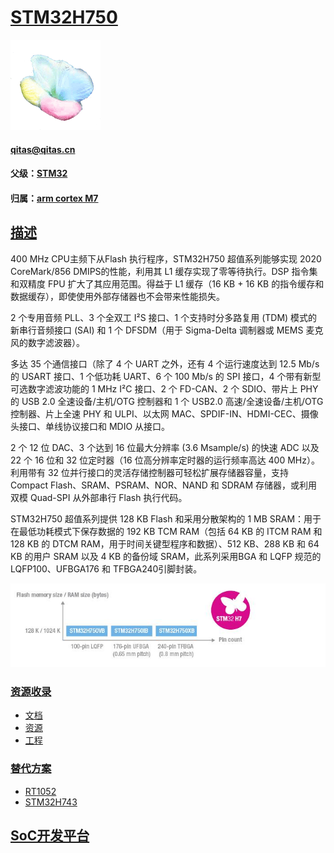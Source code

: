﻿# [STM32H750](https://github.com/sochub/STM32H750) 
[![sites](SoC/SoC.png)](http://www.qitas.cn) 
####  qitas@qitas.cn
#### 父级：[STM32](https://github.com/sochub/STM32)
#### 归属：[arm cortex M7](https://github.com/sochub/CM7)

## [描述](https://github.com/sochub/STM32H750/wiki) 

400 MHz CPU主频下从Flash 执行程序，STM32H750 超值系列能够实现 2020 CoreMark/856 DMIPS的性能，利用其 L1 缓存实现了零等待执行。DSP 指令集和双精度 FPU 扩大了其应用范围。得益于 L1 缓存（16 KB + 16 KB 的指令缓存和数据缓存），即使使用外部存储器也不会带来性能损失。

2 个专用音频 PLL、3 个全双工 I²S 接口、1 个支持时分多路复用 (TDM) 模式的新串行音频接口 (SAI) 和 1 个 DFSDM（用于 Sigma-Delta 调制器或 MEMS 麦克风的数字滤波器）。

多达 35 个通信接口（除了 4 个 UART 之外，还有 4 个运行速度达到 12.5 Mb/s 的 USART 接口、1 个低功耗 UART、6 个 100 Mb/s 的 SPI 接口，4 个带有新型可选数字滤波功能的 1 MHz I²C 接口、2 个 FD-CAN、2 个 SDIO、带片上 PHY 的 USB 2.0 全速设备/主机/OTG 控制器和 1 个 USB2.0 高速/全速设备/主机/OTG 控制器、片上全速 PHY 和 ULPI、以太网 MAC、SPDIF-IN、HDMI-CEC、摄像头接口、单线协议接口和 MDIO 从接口。

2 个 12 位 DAC、3 个达到 16 位最大分辨率 (3.6 Msample/s) 的快速 ADC 以及 22 个 16 位和 32 位定时器（16 位高分辨率定时器的运行频率高达 400 MHz）。利用带有 32 位并行接口的灵活存储控制器可轻松扩展存储器容量，支持 Compact Flash、SRAM、PSRAM、NOR、NAND 和 SDRAM 存储器，或利用双模 Quad-SPI 从外部串行 Flash 执行代码。

STM32H750 超值系列提供 128 KB Flash 和采用分散架构的 1 MB SRAM：用于在最低功耗模式下保存数据的 192 KB TCM RAM（包括 64 KB 的 ITCM RAM 和 128 KB 的 DTCM RAM，用于时间关键型程序和数据）、512 KB、288 KB 和 64 KB 的用户 SRAM 以及 4 KB 的备份域 SRAM，此系列采用BGA 和 LQFP 规范的 LQFP100、UFBGA176 和 TFBGA240引脚封装。

[![sites](SoC/STM32H750.png)](https://www.st.com/zh/microcontrollers-microprocessors/stm32h750-value-line.html) 

### [资源收录](https://github.com/sochub/STM32H750)

- [文档](docs/)
- [资源](src/)
- [工程](project/)

### [替代方案](https://github.com/sochub/STM32H750)

- [RT1052](https://github.com/sochub/RT1052)
- [STM32H743](https://github.com/sochub/STM32H743)  

##  [SoC开发平台](http://www.qitas.cn)  



